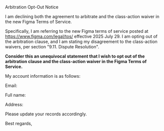 Arbitration Opt-Out Notice

I am declining both the agreement to arbitrate and the class-action waiver in the new Figma Terms of Service.

Specifically, I am referring to the new Figma terms of service posted at https://www.figma.com/legal/tos/ effective 2025 July 29. I am opting out of the arbitration clause, and I am stating my disagreement to the class-action waivers, per section "9.11. Dispute Resolution".

**Consider this an unequivocal statement that I wish to opt out of the arbitration clause and the class-action waiver in the Figma Terms of Service.**

My account information is as follows:

Email:

Full name:

Address:

Please update your records accordingly.

Best regards,
